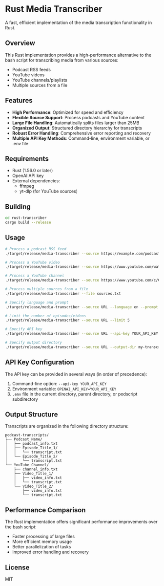 # Rust Media Transcriber

A fast, efficient implementation of the media transcription functionality in Rust.

## Overview

This Rust implementation provides a high-performance alternative to the bash script for transcribing media from various sources:

- Podcast RSS feeds
- YouTube videos
- YouTube channels/playlists
- Multiple sources from a file

## Features

- **High Performance**: Optimized for speed and efficiency
- **Flexible Source Support**: Process podcasts and YouTube content
- **Large File Handling**: Automatically splits files larger than 25MB
- **Organized Output**: Structured directory hierarchy for transcripts
- **Robust Error Handling**: Comprehensive error reporting and recovery
- **Multiple API Key Methods**: Command-line, environment variable, or .env file

## Requirements

- Rust (1.56.0 or later)
- OpenAI API key
- External dependencies:
  - ffmpeg
  - yt-dlp (for YouTube sources)

## Building

```bash
cd rust-transcriber
cargo build --release
```

## Usage

```bash
# Process a podcast RSS feed
./target/release/media-transcriber --source https://example.com/podcast.rss

# Process a YouTube video
./target/release/media-transcriber --source https://www.youtube.com/watch?v=VIDEO_ID

# Process a YouTube channel
./target/release/media-transcriber --source https://www.youtube.com/c/CHANNEL_NAME

# Process multiple sources from a file
./target/release/media-transcriber --file sources.txt

# Specify language and prompt
./target/release/media-transcriber --source URL --language en --prompt "This is a podcast about technology"

# Limit the number of episodes/videos
./target/release/media-transcriber --source URL --limit 5

# Specify API key
./target/release/media-transcriber --source URL --api-key YOUR_API_KEY

# Specify output directory
./target/release/media-transcriber --source URL --output-dir my-transcripts
```

## API Key Configuration

The API key can be provided in several ways (in order of precedence):

1. Command-line option: `--api-key YOUR_API_KEY`
2. Environment variable: `OPENAI_API_KEY=YOUR_API_KEY`
3. `.env` file in the current directory, parent directory, or podscript subdirectory

## Output Structure

Transcripts are organized in the following directory structure:

```
podcast-transcripts/
├── Podcast_Name/
│   ├── podcast_info.txt
│   ├── Episode_Title_1/
│   │   └── transcript.txt
│   └── Episode_Title_2/
│       └── transcript.txt
└── YouTube_Channel/
    ├── channel_info.txt
    ├── Video_Title_1/
    │   ├── video_info.txt
    │   └── transcript.txt
    └── Video_Title_2/
        ├── video_info.txt
        └── transcript.txt
```

## Performance Comparison

The Rust implementation offers significant performance improvements over the bash script:

- Faster processing of large files
- More efficient memory usage
- Better parallelization of tasks
- Improved error handling and recovery

## License

MIT
